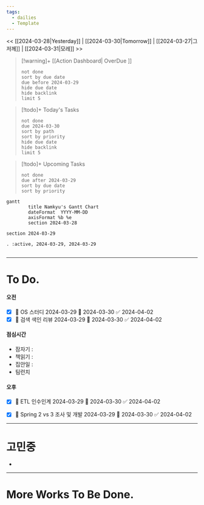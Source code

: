 ```yaml
---
tags:
  - dailies
  - Template
---
```

<< [[2024-03-28|Yesterday]] | [[2024-03-30|Tomorrow]] | [[2024-03-27|그저께]] | [[2024-03-31|모레]] >>

> [!warning]+ [[Action Dashboard| OverDue ]]
> ```tasks
> not done
> sort by due date
> due before 2024-03-29
> hide due date
> hide backlink
> limit 5
> ```

> [!todo]+ Today's Tasks
> ```tasks
> not done
> due 2024-03-30
> sort by path
> sort by priority
> hide due date
> hide backlink
> limit 5
> ```

> [!todo]+ Upcoming Tasks
> ```tasks  
> not done  
> due after 2024-03-29
> sort by due date
> sort by priority  

```mermaid
gantt
        title Namkyu's Gantt Chart
        dateFormat  YYYY-MM-DD
        axisFormat %b %e
        section 2024-03-28

section 2024-03-29

. :active, 2024-03-29, 2024-03-29


```

---

# To Do.

#### 오전
- [x] 🛫 OS 스터디 2024-03-29 📅 2024-03-30 ✅ 2024-04-02
- [x] 🛫 검색 색인 리뷰 2024-03-29 📅 2024-03-30 ✅ 2024-04-02

#### 점심시간
- 잠자기 :
- 책읽기 :
- 집안일 :
- 팀런치
#### 오후
- [x] 🛫 ETL 인수인계 2024-03-29 📅 2024-03-30 ✅ 2024-04-02
- [x] 🛫 Spring 2 vs 3 조사 및 개발 2024-03-29 📅 2024-03-30 ✅ 2024-04-02


---

# 고민중
- 




---


# More Works To Be Done.

